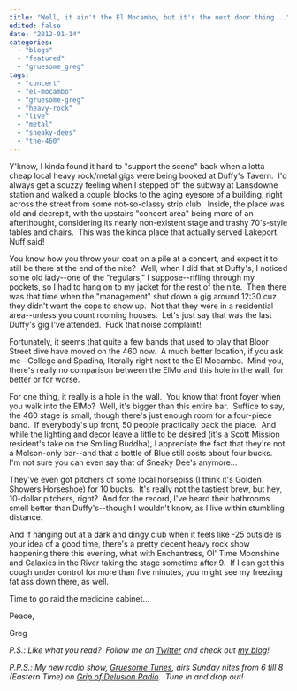 ```yaml
---
title: "Well, it ain't the El Mocambo, but it's the next door thing..."
edited: false
date: "2012-01-14"
categories:
  - "blogs"
  - "featured"
  - "gruesome_greg"
tags:
  - "concert"
  - "el-mocambo"
  - "gruesome-greg"
  - "heavy-rock"
  - "live"
  - "metal"
  - "sneaky-dees"
  - "the-460"
---
```


Y'know, I kinda found it hard to "support the scene" back when a lotta cheap local heavy rock/metal gigs were being booked at Duffy's Tavern.  I'd always get a scuzzy feeling when I stepped off the subway at Lansdowne station and walked a couple blocks to the aging eyesore of a building, right across the street from some not-so-classy strip club.  Inside, the place was old and decrepit, with the upstairs "concert area" being more of an afterthought, considering its nearly non-existent stage and trashy 70's-style tables and chairs.  This was the kinda place that actually served Lakeport.  Nuff said!

You know how you throw your coat on a pile at a concert, and expect it to still be there at the end of the nite?  Well, when I did that at Duffy's, I noticed some old lady--one of the "regulars," I suppose--rifling through my pockets, so I had to hang on to my jacket for the rest of the nite.  Then there was that time when the "management" shut down a gig around 12:30 cuz they didn't want the cops to show up.  Not that they were in a residential area--unless you count rooming houses.  Let's just say that was the last Duffy's gig I've attended.  Fuck that noise complaint!

Fortunately, it seems that quite a few bands that used to play that Bloor Street dive have moved on the 460 now.  A much better location, if you ask me--College and Spadina, literally right next to the El Mocambo.  Mind you, there's really no comparison between the ElMo and this hole in the wall, for better or for worse.

For one thing, it really is a hole in the wall.  You know that front foyer when you walk into the ElMo?  Well, it's bigger than this entire bar.  Suffice to say, the 460 stage is small, though there's just enough room for a four-piece band.  If everybody's up front, 50 people practically pack the place.  And while the lighting and decor leave a little to be desired (it's a Scott Mission resident's take on the Smiling Buddha), I appreciate the fact that they're not a Molson-only bar--and that a bottle of Blue still costs about four bucks.  I'm not sure you can even say that of Sneaky Dee's anymore...

They've even got pitchers of some local horsepiss (I think it's Golden Showers Horseshoe) for 10 bucks.  It's really not the tastiest brew, but hey, 10-dollar pitchers, right?  And for the record, I've heard their bathrooms smell better than Duffy's--though I wouldn't know, as I live within stumbling distance.

And if hanging out at a dark and dingy club when it feels like -25 outside is your idea of a good time, there's a pretty decent heavy rock show happening there this evening, what with Enchantress, Ol' Time Moonshine and Galaxies in the River taking the stage sometime after 9.  If I can get this cough under control for more than five minutes, you might see my freezing fat ass down there, as well.

Time to go raid the medicine cabinet...

Peace,

Greg

_P.S.: Like what you read?  Follow me on [Twitter](http://twitter.com/gruesomeviews) and check out [my blog](http://gruesomeviews.com/)!_

_P.P.S.: My new radio show, [Gruesome Tunes](http://gruesomeviews.com/category/music/gruesome-tunes/), airs Sunday nites from 6 till 8 (Eastern Time) on [Grip of Delusion Radio](http://www.steamingheathen.com/delusion/).  Tune in and drop out!_
